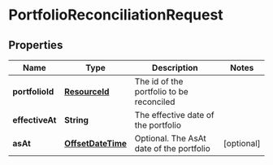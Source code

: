 
# PortfolioReconciliationRequest

## Properties
Name | Type | Description | Notes
------------ | ------------- | ------------- | -------------
**portfolioId** | [**ResourceId**](ResourceId.md) | The id of the portfolio to be reconciled | 
**effectiveAt** | **String** | The effective date of the portfolio | 
**asAt** | [**OffsetDateTime**](OffsetDateTime.md) | Optional. The AsAt date of the portfolio |  [optional]



